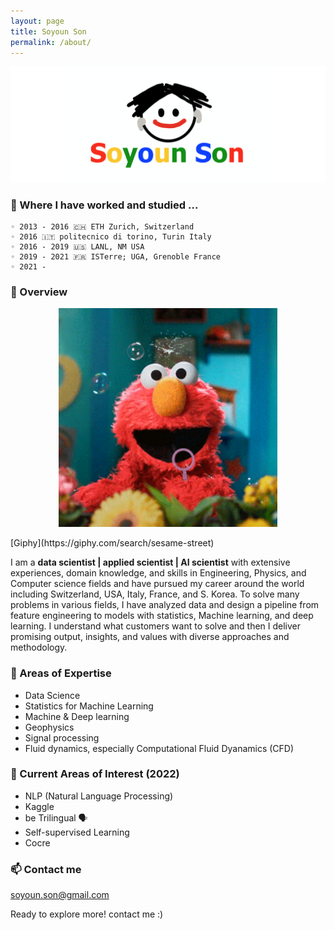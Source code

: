 ```yaml
---
layout: page
title: Soyoun Son
permalink: /about/
---
```

<img src="/images/SS_widever.png" width="900">

### 📍 Where I have worked and studied ...

    ◦ 2013 - 2016 🇨🇭 ETH Zurich, Switzerland   
    ◦ 2016 🇮🇹 politecnico di torino, Turin Italy                         
    ◦ 2016 - 2019 🇺🇸 LANL, NM USA                       
    ◦ 2019 - 2021 🇫🇷 ISTerre; UGA, Grenoble France 
    ◦ 2021 - 


### 🦋 Overview

<p align="center">
 <img src="/images/elmo_bubble.gif" width="350">
</p> 
[Giphy](https://giphy.com/search/sesame-street)
    
I am a  **data scientist | applied scientist | AI scientist** with extensive experiences, domain knowledge, and skills in Engineering, Physics, and Computer science fields and have pursued my career around the world including Switzerland, USA, Italy, France, and S. Korea. To solve many problems in various fields, I have analyzed data and design a pipeline from feature engineering to models with statistics, Machine learning, and deep learning. I understand what customers want to solve and then I deliver promising output, insights, and values with diverse approaches and methodology. 
    
### 🌴 Areas of Expertise
+ Data Science
+ Statistics for Machine Learning
+ Machine & Deep learning
+ Geophysics
+ Signal processing
+ Fluid dynamics, especially Computational Fluid Dyanamics (CFD)

### 🍋 Current Areas of Interest (2022)
+ NLP (Natural Language Processing)
+ Kaggle
+ be Trilingual 🗣
+ Self-supervised Learning
+ Cocre

### 📫 Contact me

[soyoun.son@gmail.com](mailto:soyoun.son@gmail.com)

Ready to explore more! contact me :)

